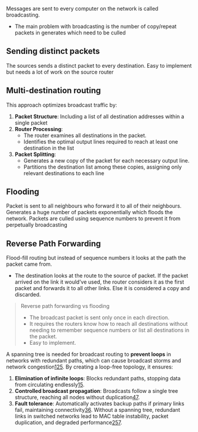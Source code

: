 Messages are sent to every computer on the network is called broadcasting.
- The main problem with broadcasting is the number of copy/repeat packets in generates which need to be culled

## Sending distinct packets
The sources sends a distinct packet to every destination. Easy to implement but needs a lot of work on the source router

## Multi-destination routing
This approach optimizes broadcast traffic by:
1. **Packet Structure**: Including a list of all destination addresses within a single packet
2. **Router Processing**:
    - The router examines all destinations in the packet.
    - Identifies the optimal output lines required to reach at least one destination in the list
3. **Packet Splitting**:
    - Generates a new copy of the packet for each necessary output line.
    - Partitions the destination list among these copies, assigning only relevant destinations to each line
## Flooding
Packet is sent to all neighbours who forward it to all of their neighbours. Generates a huge number of packets exponentially which floods the network. Packets are culled using sequence numbers to prevent it from perpetually broadcasting

## Reverse Path Forwarding
Flood-fill routing but instead of sequence numbers it looks at the path the packet came from.
- The destination looks at the route to the source of packet. If the packet arrived on the link it would’ve used, the router considers it as the first packet and forwards it to all other links. Else it is considered a copy and discarded.

> Reverse path forwarding vs flooding
> - The broadcast packet is sent only once in each direction.
> - It requires the routers know how to reach all destinations without needing to remember sequence numbers or list all destinations in the packet.
> - Easy to implement.

A spanning tree is needed for broadcast routing to **prevent loops** in networks with redundant paths, which can cause broadcast storms and network congestion[1](https://www.techtarget.com/searchnetworking/definition/spanning-tree-protocol)[2](https://en.wikipedia.org/wiki/Spanning_Tree_Protocol)[5](https://www.tutorialspoint.com/spanning-tree-protocol). By creating a loop-free topology, it ensures:
1. **Elimination of infinite loops**: Blocks redundant paths, stopping data from circulating endlessly[1](https://www.techtarget.com/searchnetworking/definition/spanning-tree-protocol)[5](https://www.tutorialspoint.com/spanning-tree-protocol).
2. **Controlled broadcast propagation**: Broadcasts follow a single tree structure, reaching all nodes without duplication[4](https://ocw.mit.edu/courses/6-263j-data-communication-networks-fall-2002/e4e5a5f72a2876efee7a9a4c4a0a715b_Lecture19.pdf)[7](https://networklessons.com/spanning-tree/spanning-tree-stp-limitations).
3. **Fault tolerance**: Automatically activates backup paths if primary links fail, maintaining connectivity[3](https://www.jetking.com/blog/spanning-tree-protocol-explained)[6](https://www.auvik.com/franklyit/blog/first-deployment-spanning-tree/).
Without a spanning tree, redundant links in switched networks lead to MAC table instability, packet duplication, and degraded performance[2](https://en.wikipedia.org/wiki/Spanning_Tree_Protocol)[5](https://www.tutorialspoint.com/spanning-tree-protocol)[7](https://networklessons.com/spanning-tree/spanning-tree-stp-limitations).